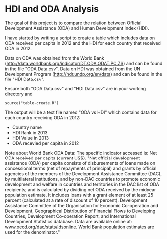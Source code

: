 HDI and ODA Analysis
====================

The goal of this project is to compare the relation between Official Development Assistance (ODA) and Human Development Index (HDI).

I have started by writing a script to create a table which includes data on ODA received per capita in 2012 and the HDI for each country that received ODA in 2012. 

Data on ODA was obtained from the World Bank (http://data.worldbank.org/indicator/DT.ODA.ODAT.PC.ZS) and can be found in the file "ODA Data.csv". Data on HDI was obtained from the UN Development Program (http://hdr.undp.org/en/data) and can be found in the file "HDI Data.csv".

Ensure both "ODA Data.csv" and "HDI Data.csv" are in your working directory and
```
source("table-create.R")
```

The output will be a text file named "ODA vs HDI" which contains data for each country receiving ODA in 2012: 
* Country name
* HDI Rank in 2013
* HDI Value in 2013
* ODA recevied per capita in 2012

Note about World Bank ODA Data: The specific indicator accessed is: Net ODA received per capita (current US$). "Net official development assistance (ODA) per capita consists of disbursements of loans made on concessional terms (net of repayments of principal) and grants by official agencies of the members of the Development Assistance Committee (DAC), by multilateral institutions, and by non-DAC countries to promote economic development and welfare in countries and territories in the DAC list of ODA recipients; and is calculated by dividing net ODA received by the midyear population estimate. It includes loans with a grant element of at least 25 percent (calculated at a rate of discount of 10 percent). Development Assistance Committee of the Organisation for Economic Co-operation and Development, Geographical Distribution of Financial Flows to Developing Countries, Development Co-operation Report, and International Development Statistics database. Data are available online at: www.oecd.org/dac/stats/idsonline. World Bank population estimates are used for the denominator."
